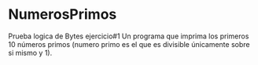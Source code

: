 # NumerosPrimos
Prueba logica de Bytes ejercicio#1  Un programa que imprima los primeros 10 números primos (numero primo es el que es divisible únicamente sobre si mismo y 1).
